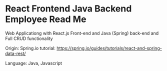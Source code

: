 # React Frontend Java Backend Employee Read Me

Web Applicationg with React.js Front-end and Java (Spring) back-end and Full CRUD functionality

Origin: Spring.io tutorial: https://spring.io/guides/tutorials/react-and-spring-data-rest/

Language: Java, Javascript